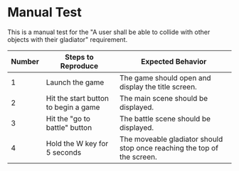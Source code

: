 # Manual Test

This is a manual test for the "A user shall be able to collide with other objects with their gladiator" requirement.

| Number | Steps to Reproduce | Expected Behavior |
|--------|--------------------|-------------------|
|      1 | Launch the game | The game should open and display the title screen. |
|      2 | Hit the start button to begin a game | The main scene should be displayed. |
|      3 | Hit the "go to battle" button | The battle scene should be displayed. |
|      4 | Hold the W key for 5 seconds | The moveable gladiator should stop once reaching the top of the screen. |
